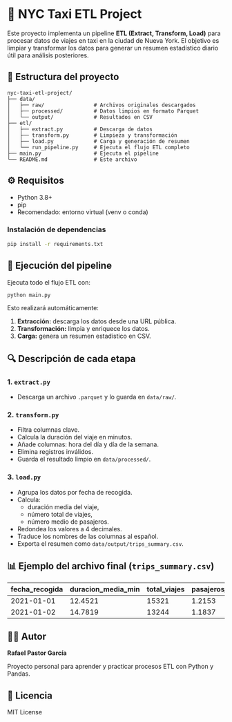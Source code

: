 # 🗽 NYC Taxi ETL Project

Este proyecto implementa un pipeline **ETL (Extract, Transform, Load)** para procesar datos de viajes en taxi en la ciudad de Nueva York. El objetivo es limpiar y transformar los datos para generar un resumen estadístico diario útil para análisis posteriores.

## 📁 Estructura del proyecto

```
nyc-taxi-etl-project/
├── data/
│   ├── raw/                # Archivos originales descargados
│   ├── processed/          # Datos limpios en formato Parquet
│   └── output/             # Resultados en CSV
├── etl/
│   ├── extract.py          # Descarga de datos
│   ├── transform.py        # Limpieza y transformación
│   ├── load.py             # Carga y generación de resumen
│   └── run_pipeline.py     # Ejecuta el flujo ETL completo
├── main.py                 # Ejecuta el pipeline
└── README.md               # Este archivo
```

## ⚙️ Requisitos

- Python 3.8+
- pip
- Recomendado: entorno virtual (venv o conda)

### Instalación de dependencias

```bash
pip install -r requirements.txt
```

## 🚀 Ejecución del pipeline

Ejecuta todo el flujo ETL con:

```bash
python main.py
```

Esto realizará automáticamente:

1. **Extracción:** descarga los datos desde una URL pública.
2. **Transformación:** limpia y enriquece los datos.
3. **Carga:** genera un resumen estadístico en CSV.

## 🔍 Descripción de cada etapa

### 1. `extract.py`

- Descarga un archivo `.parquet` y lo guarda en `data/raw/`.

### 2. `transform.py`

- Filtra columnas clave.
- Calcula la duración del viaje en minutos.
- Añade columnas: hora del día y día de la semana.
- Elimina registros inválidos.
- Guarda el resultado limpio en `data/processed/`.

### 3. `load.py`

- Agrupa los datos por fecha de recogida.
- Calcula:
  - duración media del viaje,
  - número total de viajes,
  - número medio de pasajeros.
- Redondea los valores a 4 decimales.
- Traduce los nombres de las columnas al español.
- Exporta el resumen como `data/output/trips_summary.csv`.

## 📊 Ejemplo del archivo final (`trips_summary.csv`)

| fecha_recogida | duracion_media_min | total_viajes | pasajeros_medios |
| -------------- | ------------------ | ------------ | ---------------- |
| 2021-01-01     | 12.4521            | 15321        | 1.2153           |
| 2021-01-02     | 14.7819            | 13244        | 1.1837           |

## 🧑‍💻 Autor

**Rafael Pastor García**

Proyecto personal para aprender y practicar procesos ETL con Python y Pandas.

## 📄 Licencia

MIT License
